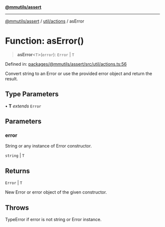 [**@mmutils/assert**](../../../README.md)

***

[@mmutils/assert](../../../modules.md) / [util/actions](../README.md) / asError

# Function: asError()

> **asError**\<`T`\>(`error`): `Error` \| `T`

Defined in: [packages/@mmutils/assert/src/util/actions.ts:56](https://github.com/mastermind-0xff/-mm-monorepo/blob/ca3710bd8bb8c2ee105ac4cbba3822a7d96ba98d/packages/@mmutils/assert/src/util/actions.ts#L56)

Convert string to an Error or use the provided error object and return the
result.

## Type Parameters

• **T** *extends* `Error`

## Parameters

### error

String or any instance of Error constructor.

`string` | `T`

## Returns

`Error` \| `T`

New Error or error object of the given constructor.

## Throws

TypeError if error is not string or Error instance.
